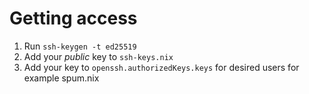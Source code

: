 # Getting access

1. Run ```ssh-keygen -t ed25519```
2. Add your *public* key to ```ssh-keys.nix```
3. Add your key to ```openssh.authorizedKeys.keys``` for desired users for example spum.nix
